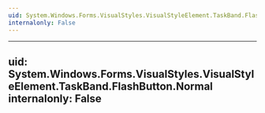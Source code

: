 ```yaml
---
uid: System.Windows.Forms.VisualStyles.VisualStyleElement.TaskBand.FlashButton
internalonly: False
---
```


---
uid: System.Windows.Forms.VisualStyles.VisualStyleElement.TaskBand.FlashButton.Normal
internalonly: False
---
